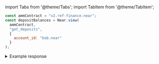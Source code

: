 import Tabs from '@theme/Tabs';
import TabItem from '@theme/TabItem';

<Tabs groupId="dex-tabs" className="file-tabs">

<TabItem value="Ref Finance" label="Ref Finance">

```js
const ammContract = "v2.ref-finance.near";
const depositBalances = Near.view(
  ammContract,
  "get_deposits",
  {
    account_id: "bob.near"
  }
);
```

<details>
<summary>Example response</summary>
<p>

```json
{
  "token.v2.ref-finance.near": "0",
  "wrap.near": "0"
}
```

</p>

</details>
</TabItem>

</Tabs>